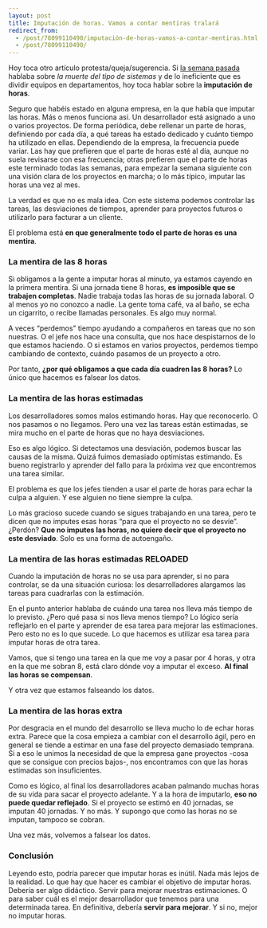 ```yaml
---
layout: post
title: Imputación de horas. Vamos a contar mentiras tralará
redirect_from:
  - /post/78099110490/imputación-de-horas-vamos-a-contar-mentiras.html
  - /post/78099110490/
---
```


<p>Hoy toca otro artículo protesta/queja/sugerencia. Si <a href="https://www.charlascylon.com/post/77264626972/muerte-al-tipo-de-sistemas-viva-el-tipo-de-sistemas">la semana pasada</a> hablaba sobre <em>la muerte del tipo de sistemas</em> y de lo ineficiente que es dividir equipos en departamentos, hoy toca hablar sobre la <strong>imputación de horas</strong>.</p>

<p>Seguro que habéis estado en alguna empresa, en la que había que imputar las horas. Más o menos funciona así. Un desarrollador está asignado a uno o varios proyectos. De forma periódica, debe rellenar un parte de horas, definiendo por cada día, a qué tareas ha estado dedicado y cuánto tiempo ha utilizado en ellas. Dependiendo de la empresa, la frecuencia puede variar. Las hay que prefieren que el parte de horas esté al día, aunque no suela revisarse con esa frecuencia; otras prefieren que el parte de horas este terminado todas las semanas, para empezar la semana siguiente con una visión clara de los proyectos en marcha; o lo más típico, imputar las horas una vez al mes.</p>

<p>La verdad es que no es mala idea. Con este sistema podemos controlar las tareas, las desviaciones de tiempos, aprender para proyectos futuros o utilizarlo para facturar a un cliente.</p>

<p>El problema está <strong>en que generalmente todo el parte de horas es una mentira</strong>.</p>

<h3>La mentira de las 8 horas</h3>

<p>Si obligamos a la gente a imputar horas al minuto, ya estamos cayendo en la primera mentira. Si una jornada tiene 8 horas, <strong>es imposible que se trabajen completas</strong>. Nadie trabaja todas las horas de su jornada laboral. O al menos yo no conozco a nadie. La gente toma café, va al baño, se echa un cigarrito, o recibe llamadas personales. Es algo muy normal.</p>

<p>A veces &ldquo;perdemos&rdquo; tiempo ayudando a compañeros en tareas que no son nuestras. O el jefe nos hace una consulta, que nos hace despistarnos de lo que estamos haciendo. O si estamos en varios proyectos, perdemos tiempo cambiando de contexto, cuándo pasamos de un proyecto a otro.</p>

<p>Por tanto, <strong>¿por qué obligamos a que cada día cuadren las 8 horas?</strong> Lo único que hacemos es falsear los datos.</p>

<h3>La mentira de las horas estimadas</h3>

<p>Los desarrolladores somos malos estimando horas. Hay que reconocerlo. O nos pasamos o no llegamos. Pero una vez las tareas están estimadas, se mira mucho en el parte de horas que no haya desviaciones.</p>

<p>Eso es algo lógico. Si detectamos una desviación, podemos buscar las causas de la misma. Quizá fuimos demasiado optimistas estimando. Es bueno registrarlo y aprender del fallo para la próxima vez que encontremos una tarea similar.</p>

<p>El problema es que los jefes tienden a usar el parte de horas para echar la culpa a alguien. Y ese alguien no tiene siempre la culpa.</p>

<p>Lo más gracioso sucede cuando se sigues trabajando en una tarea, pero te dicen que no imputes esas horas &ldquo;para que el proyecto no se desvíe&rdquo;. ¿Perdón? <strong>Que no imputes las horas, no quiere decir que el proyecto no este desviado</strong>. Solo es una forma de autoengaño.</p>

<h3>La mentira de las horas estimadas RELOADED</h3>

<p>Cuando la imputación de horas no se usa para aprender, si no para controlar, se da una situación curiosa: los desarrolladores alargamos las tareas para cuadrarlas con la estimación.</p>

<p>En el punto anterior hablaba de cuándo una tarea nos lleva más tiempo de lo previsto. ¿Pero qué pasa si nos lleva menos tiempo? Lo lógico sería reflejarlo en el parte y aprender de esa tarea para mejorar las estimaciones. Pero esto no es lo que sucede. Lo que hacemos es utilizar esa tarea para imputar horas de otra tarea.</p>

<p>Vamos, que si tengo una tarea en la que me voy a pasar por 4 horas, y otra en la que me sobran 8, está claro dónde voy a imputar el exceso. <strong>Al final las horas se compensan</strong>.</p>

<p>Y otra vez que estamos falseando los datos.</p>

<h3>La mentira de las horas extra</h3>

<p>Por desgracia en el mundo del desarrollo se lleva mucho lo de echar horas extra. Parece que la cosa empieza a cambiar con el desarrollo ágil, pero en general se tiende a estimar en una fase del proyecto demasiado temprana. Si a eso le unimos la necesidad de que la empresa gane proyectos -cosa que se consigue con precios bajos-, nos encontramos con que las horas estimadas son insuficientes.</p>

<p>Como es lógico, al final los desarrolladores acaban palmando muchas horas de su vida para sacar el proyecto adelante. Y a la hora de imputarlo, <strong>eso no puede quedar reflejado</strong>. Si el proyecto se estimó en 40 jornadas, se imputan 40 jornadas. Y no más. Y supongo que como las horas no se imputan, tampoco se cobran.</p>

<p>Una vez más, volvemos a falsear los datos.</p>

<h3>Conclusión</h3>

<p>Leyendo esto, podría parecer que imputar horas es inútil. Nada más lejos de la realidad. Lo que hay que hacer es cambiar el objetivo de imputar horas. Debería ser algo didáctico.  Servir para mejorar nuestras estimaciones. O para saber cuál es el mejor desarrollador que tenemos para una determinada tarea. En definitiva, debería <strong>servir para mejorar</strong>. Y si no, mejor no imputar horas.</p>
